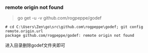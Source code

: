 ### remote origin not found
> go get -u -v github.com/rogpeppe/godef

```
# cd C:\Users\Zen\go\src\github.com\rogpeppe\godef; git config remote.origin.url
package github.com/rogpeppe/godef: remote origin not found
```
进入目录删除godef文件夹即可
